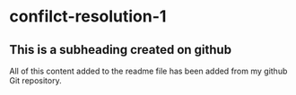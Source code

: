 # confilct-resolution-1

## This is a subheading created on github

All of this content added to the readme file has been added from my github Git repository.
